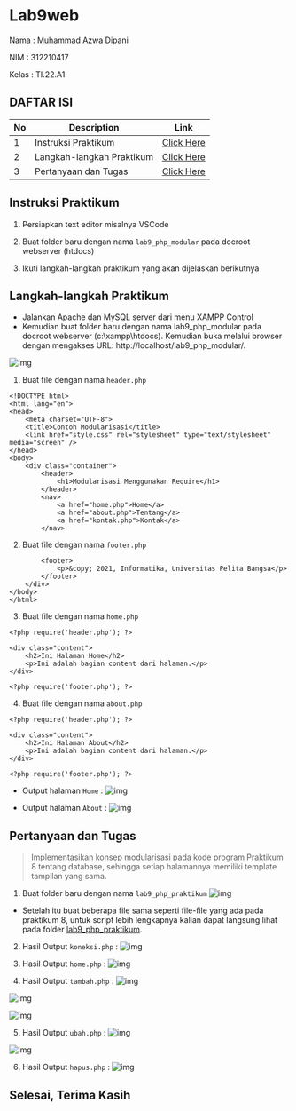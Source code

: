 # Lab9web

Nama : Muhammad Azwa Dipani

NIM  : 312210417

Kelas : TI.22.A1

## DAFTAR ISI <br>
| No | Description | Link |
|-----|------|-----|
|1|Instruksi Praktikum|[Click Here](#instruksi-praktikum)|
|2|Langkah-langkah Praktikum|[Click Here](#langkah-langkah-praktikum)|
|3|Pertanyaan dan Tugas|[Click Here](#pertanyaan-dan-tugas)|

## Instruksi Praktikum
1. Persiapkan text editor misalnya VSCode

2. Buat folder baru dengan nama `lab9_php_modular` pada docroot webserver (htdocs)

3. Ikuti langkah-langkah praktikum yang akan dijelaskan berikutnya

## Langkah-langkah Praktikum
- Jalankan Apache dan MySQL server dari menu XAMPP Control
- Kemudian buat folder baru dengan nama lab9_php_modular pada docroot webserver (c:\xampp\htdocs). Kemudian buka melalui browser dengan mengakses URL: http://localhost/lab9_php_modular/.

![img](pictures/Screenshot%20(209).png)

1. Buat file dengan nama `header.php`
```
<!DOCTYPE html>
<html lang="en">
<head>
    <meta charset="UTF-8">
    <title>Contoh Modularisasi</title>
    <link href="style.css" rel="stylesheet" type="text/stylesheet" media="screen" />
</head>
<body>
    <div class="container">
        <header>
            <h1>Modularisasi Menggunakan Require</h1>
        </header>
        <nav>
            <a href="home.php">Home</a>
            <a href="about.php">Tentang</a>
            <a href="kontak.php">Kontak</a>
        </nav>
```

2. Buat file dengan nama `footer.php`
```
        <footer>
            <p>&copy; 2021, Informatika, Universitas Pelita Bangsa</p>
        </footer>
    </div>
</body>
</html>
```

3. Buat file dengan nama `home.php`
```
<?php require('header.php'); ?>

<div class="content">
    <h2>Ini Halaman Home</h2>
    <p>Ini adalah bagian content dari halaman.</p>
</div>

<?php require('footer.php'); ?>
```

4. Buat file dengan nama `about.php`
```
<?php require('header.php'); ?>

<div class="content">
    <h2>Ini Halaman About</h2>
    <p>Ini adalah bagian content dari halaman.</p>
</div>

<?php require('footer.php'); ?>
```

- Output halaman `Home` :
![img](pictures/Screenshot%20(210).png)


- Output halaman `About` :
![img](pictures/Screenshot%20(211).png)


## Pertanyaan dan Tugas
> Implementasikan konsep modularisasi pada kode program Praktikum 8 tentang database, sehingga setiap halamannya memiliki template tampilan yang sama.

1. Buat folder baru dengan nama `lab9_php_praktikum`
![img](pictures/Screenshot%20(212).png)

- Setelah itu buat beberapa file sama seperti file-file yang ada pada praktikum 8, untuk script lebih lengkapnya kalian dapat langsung lihat pada folder [lab9_php_praktikum](https://github.com/AzwaDipani/Lab9web/tree/main/lab9_php_praktikum).

2. Hasil Output `koneksi.php` :
![img](pictures/Screenshot%20(213).png)

3. Hasil Output `home.php` :
![img](pictures/Screenshot%20(214).png)


5. Hasil Output `tambah.php` :
![img](pictures/Screenshot%20(215).png)

![img](pictures/Screenshot%20(216).png)

![img](pictures/Screenshot%20(217).png)


5. Hasil Output `ubah.php` :
![img](pictures/Screenshot%20(218).png)

![img](pictures/Screenshot%20(219).png)


6. Hasil Output `hapus.php` :
![img](pictures/Screenshot%20(220).png)


## Selesai, Terima Kasih